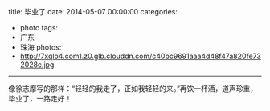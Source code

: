 title: 毕业了
date: 2014-05-07 00:00:00
categories:
- photo
tags:
- 广东
- 珠海
photos:
- http://7xqlo4.com1.z0.glb.clouddn.com/c40bc9691aaa4d48f47a820fe732028c.jpg
---

像徐志摩写的那样：“轻轻的我走了，正如我轻轻的来。”再饮一杯酒，道声珍重，毕业了，一路走好！
